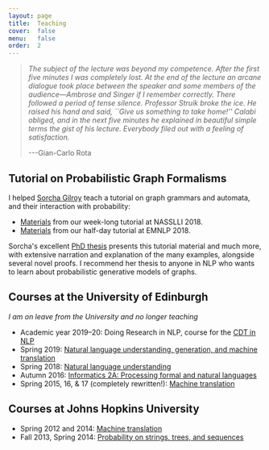 ```yaml
---
layout: page
title:  Teaching
cover:  false
menu:   false
order:  2
---
```


> _The subject of the lecture was beyond my competence. After the 
> first five minutes I was completely lost. At the end of the lecture an arcane 
> dialogue took place between the speaker and some members of the audience&mdash;Ambrose 
> and Singer if I remember correctly. There followed a period of tense silence. 
> Professor Struik broke the ice. He raised his hand and said, ``Give us something 
> to take home!'' Calabi obliged, and in the next five minutes he explained in 
> beautiful simple terms the gist of his lecture. Everybody filed out with a 
> feeling of satisfaction._
>
> ---Gian-Carlo Rota

## Tutorial on Probabilistic Graph Formalisms

I helped [Sorcha Gilroy](https://uk.linkedin.com/in/sorcha-gilroy-a6105693) 
teach a tutorial on graph grammars and automata,
and their interaction with probability:

* [Materials](https://drive.google.com/drive/folders/1wmncLdRsY27Av1oNzk7Jaa9xWhxGTPrQ) from our week-long tutorial at NASSLLI 2018.
* [Materials](https://drive.google.com/drive/folders/1fgqcGZkr_9Bhnla649yR6wSPps8Tu6ND) from our half-day tutorial at EMNLP 2018.

Sorcha's excellent [PhD thesis](https://era.ed.ac.uk/handle/1842/35606)
presents this tutorial material and much more, with extensive narration and 
explanation of the many examples, alongside several novel proofs. I recommend her thesis
to anyone in NLP who wants to learn about probabilistic generative 
models of graphs.

## Courses at the University of Edinburgh

_I am on leave from the University and no longer teaching_

* Academic year 2019&ndash;20: Doing Research in NLP, course for the [CDT in NLP](https://edin.ac/cdt-in-nlp)
* Spring 2019: [Natural language understanding, generation, and machine translation](https://course.inf.ed.ac.uk/nlu+)
* Spring 2018: [Natural language understanding](https://www.inf.ed.ac.uk/teaching/courses/nlu/)
* Autumn 2016: [Informatics 2A: Processing formal and natural languages](http://www.inf.ed.ac.uk/teaching/courses/inf2a/)
* Spring 2015, 16, &amp; 17 (completely rewritten!): [Machine translation](https://alopez.github.io/mt-class/)

## Courses at Johns Hopkins University
* Spring 2012 and 2014: [Machine translation](http://mt-class.org/jhu-2014/)
* Fall 2013, Spring 2014: [Probability on strings, trees, and sequences](https://piazza.com/jhu/fall2013/en600771/home)
